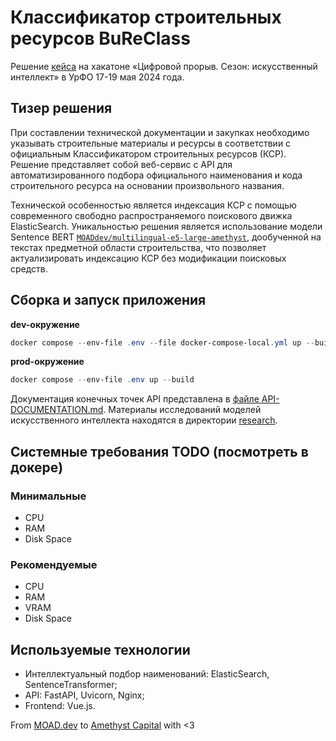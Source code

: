 # Классификатор строительных ресурсов BuReClass
Решение [кейса](https://hacks-ai.ru/events/1077375) на хакатоне «Цифровой прорыв. Сезон: искусственный интеллект» в УрФО 17-19 мая 2024 года.

## Тизер решения
При составлении технической документации и закупках необходимо указывать строительные материалы и ресурсы в соответствии с официальным Классификатором строительных ресурсов (КСР). Решение представляет собой веб-сервис с API для автоматизированного подбора официального наименования и кода строительного ресурса на основании произвольного названия. 

Технической особенностью является индексация КСР с помощью современного свободно распространяемого поискового движка ElasticSearch. Уникальностью решения является использование модели Sentence BERT [`MOADdev/multilingual-e5-large-amethyst`](https://huggingface.co/MOADdev/multilingual-e5-large-amethyst), дообученной на текстах предметной области строительства, что позволяет актуализировать индексацию КСР без модификации поисковых средств.

## Сборка и запуск приложения

**dev-окружение**
```powershell
docker compose --env-file .env --file docker-compose-local.yml up --build
```

**prod-окружение**
```powershell
docker compose --env-file .env up --build
```

Документация конечных точек API представлена в [файле API-DOCUMENTATION.md](API-DOCUMENTATION.md). Материалы исследований моделей искусственного интеллекта находятся в директории [research](research).

## Системные требования TODO (посмотреть в докере)
### Минимальные
* CPU
* RAM
* Disk Space

### Рекомендуемые
* CPU
* RAM
* VRAM
* Disk Space

## Используемые технологии
* Интеллектуальный подбор наименований: ElasticSearch, SentenceTransformer;
* API: FastAPI, Uvicorn, Nginx;
* Frontend: Vue.js.

From [MOAD.dev](https://moad.dev/) to [Amethyst Capital](https://amethystcapital.ru/) with <3
